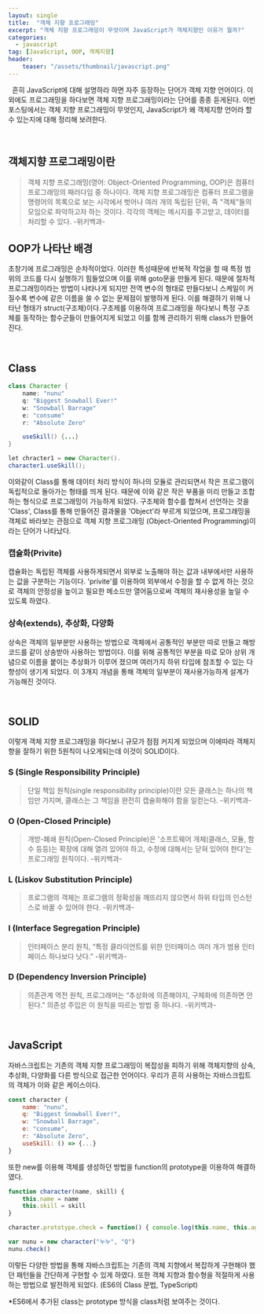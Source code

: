 ```yaml
---
layout: single
title:  "객체 지향 프로그래밍"
excerpt: "객체 지향 프로그래밍이 무엇이며 JavaScript가 객체지향인 이유가 뭘까?"
categories:
  - javascript
tag: [JavaScript, OOP, 객체지향]
header:
    teaser: "/assets/thumbnail/javascript.png"
---
```

&nbsp;&nbsp;흔히 JavaScript에 대해 설명하라 하면 자주 등장하는 단어가 객체 지향 언어이다. 이외에도 프로그래밍을 하다보면 객체 지향 프로그래밍이라는 단어를 종종 듣게된다. 이번 포스팅에서는 객체 지향 프로그래밍이 무엇인지, JavaScript가 왜 객체지향 언어라 할 수 있는지에 대해 정리해 보려한다.

<br/>

## 객체지향 프로그래밍이란
>객체 지향 프로그래밍(영어: Object-Oriented Programming, OOP)은 컴퓨터 프로그래밍의 패러다임 중 하나이다. 객체 지향 프로그래밍은 컴퓨터 프로그램을 명령어의 목록으로 보는 시각에서 벗어나 여러 개의 독립된 단위, 즉 "객체"들의 모임으로 파악하고자 하는 것이다. 각각의 객체는 메시지를 주고받고, 데이터를 처리할 수 있다. -위키백과-

## OOP가 나타난 배경
초창기에 프로그래밍은 순차적이었다. 이러한 특성때문에 반복적 작업을 할 때 특정 범위의 코드를 다시 실행하기 힘들었으며 이를 위해 goto문을 만들게 된다. 때문에 절차적 프로그래밍이라는 방법이 나타나게 되지만 전역 변수의 형태로 만들다보니 스케일이 커질수록 변수에 같은 이름을 쓸 수 없는 문제점이 발행하게 된다. 이를 해결하기 위해 나타난 형태가 struct(구조체)이다.구초제를 이용하여 프로그래밍을 하다보니 특정 구조체를 동작하는 함수군들이 만들어지게 되었고 이를 함께 관리하기 위해 class가 만들어진다.

<br/>

## Class
```java
class Character {
    name: "nunu"
    q: "Biggest Snowball Ever!"
    w: "Snowball Barrage"
    e: "consume"
    r: "Absolute Zero"

    useSkill() {...}
}

let chracter1 = new Character().
character1.useSkill();
```

이와같이 Class를 통해 데이터 처리 방식이 하나의 모듈로 관리되면서 작은 프로그램이 독립적으로 돌아가는 형태를 띄게 된다. 때문에 이와 같은 작은 부품을 미리 만들고 조합하는 형식으로 프로그래밍이 가능하게 되었다. 구조체와 함수를 합쳐서 선언하는 것을 'Class',  Class를 통해 만들어진 결과물을 'Object'라 부르게 되었으며, 프로그래밍을 객체로 바라보는 관점으로 객체 지향 프로그래밍 (Object-Oriented Programming)이라는 단어가 나타났다.

### 캡슐화(Privite)
캡슐화는 독립된 객체를 사용하게되면서 외부로 노출해야 하는 값과 내부에서만 사용하는 값을 구분하는 기능이다. 'privite'를 이용하여 외부에서 수정을 할 수 없게 하는 것으로 객체의 안정성을 높이고 필요한 메소드만 열어둠으로써 객체의 재사용성을 높일 수 있도록 하였다.

### 상속(extends), 추상화, 다양화
상속은 객체의 일부분만 사용하는 방법으로 객체에서 공통적인 부분만 따로 만들고 해방 코드를 같이 상송받아 사용하는 방법이다. 이를 위해 공통적인 부분을 따로 모아 상위 개념으로 이름을 붙이는 추상화가 이루어 졌으며 여러가지 하위 타입에 참조할 수 있는 다향성이 생기게 되었다. 이 3개지 개념을 통해 객체의 일부분이 재사용가능하게 설계가 가능해진 것이다.

<br/>

## SOLID
이렇게 객체 지향 프로그래밍을 하다보니 규모가 점점 커지게 되었으며 이에따라 객체지향을 잘하기 위한 5원칙이 나오게되는데 이것이 SOLID이다.

### S (Single Responsibility Principle)
>단일 책임 원칙(single responsibility principle)이란 모든 클래스는 하나의 책임만 가지며, 클래스는 그 책임을 완전히 캡슐화해야 함을 일컫는다. -위키백과-

### O (Open-Closed Principle)
>개방-폐쇄 원칙(Open-Closed Principle)은 '소프트웨어 개체(클래스, 모듈, 함수 등등)는 확장에 대해 열려 있어야 하고, 수정에 대해서는 닫혀 있어야 한다'는 프로그래밍 원칙이다. -위키백과-

### L (Liskov Substitution Principle)
>프로그램의 객체는 프로그램의 정확성을 깨뜨리지 않으면서 하위 타입의 인스턴스로 바꿀 수 있어야 한다. -위키백과-

### I (Interface Segregation Principle)
>인터페이스 분리 원칙, “특정 클라이언트를 위한 인터페이스 여러 개가 범용 인터페이스 하나보다 낫다.” -위키백과-

### D (Dependency Inversion Principle)
>의존관계 역전 원칙, 프로그래머는 “추상화에 의존해야지, 구체화에 의존하면 안된다.” 의존성 주입은 이 원칙을 따르는 방법 중 하나다. -위키백과-

<br/>

## JavaScript
자바스크립트는 기존의 객체 지향 프로그래밍이 복잡성을 피하기 위해 객체지향의 상속, 추상화, 다양화를 다른 방식으로 접근한 언어이다. 우리가 흔히 사용하는 자바스크립트의 객체가 이와 같은 케이스이다. 

```javascript
const character {
    name: "nunu",
    q: "Biggest Snowball Ever!",
    w: "Snowball Barrage",
    e: "consume",
    r: "Absolute Zero",
    useSkill: () => {...}
}
```

또한 new를 이용해 객체를 생성하던 방법을 function의 prototype을 이용하여 해결하였다.

```javascript
function character(name, skill) {
    this.name = name
    this.skill = skill
}

character.prototype.check = function() { console.log(this.name, this.age) }

var nunu = new character("누누", "Q")
nunu.check()
```
이렇든 다양한 방법을 통해 자바스크립트는 기존의 객체 지향에서 복잡하게 구현해야 했던 패턴들을 간단하게 구현할 수 있게 하였다. 또한 객체 지향과 함수형을 적절하게 사용하는 방법으로 발전하게 되었다. (ES6의 Class 문법, TypeScript)

*ES6에서 추가된 class는 prototype 방식을 class처럼 보여주는 것이다.